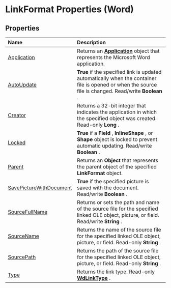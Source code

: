 
# LinkFormat Properties (Word)

## Properties



|**Name**|**Description**|
|:-----|:-----|
|[Application](8a078b47-6320-3c3b-3cb4-c04c96d12afe.md)|Returns an  **[Application](d1cf6f8f-4e88-bf01-93b4-90a83f79cb44.md)** object that represents the Microsoft Word application.|
|[AutoUpdate](39525118-e17e-d19e-33b8-98dc52d895f2.md)| **True** if the specified link is updated automatically when the container file is opened or when the source file is changed. Read/write **Boolean** .|
|[Creator](ced64f38-9d62-d83c-1d4c-3e12c67b70b9.md)|Returns a 32-bit integer that indicates the application in which the specified object was created. Read-only  **Long** .|
|[Locked](13125ef5-1809-f22e-abf6-d8781bc53e9a.md)| **True** if a **Field** , **InlineShape** , or **Shape** object is locked to prevent automatic updating. Read/write **Boolean** .|
|[Parent](54d72614-4172-c9f0-e635-d69f747ba474.md)|Returns an  **Object** that represents the parent object of the specified **LinkFormat** object.|
|[SavePictureWithDocument](5aacc0de-7a95-1f95-2797-d84a722526a6.md)| **True** if the specified picture is saved with the document. Read/write **Boolean** .|
|[SourceFullName](a55a6834-3325-567c-47da-76e976bc6ebf.md)|Returns or sets the path and name of the source file for the specified linked OLE object, picture, or field. Read/write  **String** .|
|[SourceName](1befe8a0-29f4-21cc-e2cb-03ce018db620.md)|Returns the name of the source file for the specified linked OLE object, picture, or field. Read-only  **String** .|
|[SourcePath](c5aa7b91-7c65-b9d7-3e5e-8eb203340d08.md)|Returns the path of the source file for the specified linked OLE object, picture, or field. Read-only  **String** .|
|[Type](a982ba94-ed73-6739-c554-86f17d58aaa0.md)|Returns the link type. Read-only  **[WdLinkType](d9d2c0ba-47a9-e88c-b4ab-cf8b449a5981.md)** .|
